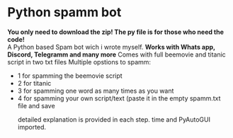 <h1>Python spamm bot</h1>
<strong>You only need to download the zip! The py file is for those who need the code!</strong> <br>
A Python based Spam bot wich i wrote myself.
<strong>Works with Whats app, Discord, Telegramm and many more</strong>
Comes with full beemovie and titanic script in two txt files
Multiple opstions to spamm:
<ul>
<li>1 for spamming the beemovie script</li>
<li>2 for titanic</li>
<li>3 for spamming one word as many times as you want </li>
<li>4 for spamming your own script/text (paste it in the empty spamm.txt file and save </li>

detailed explanation is provided in each step.
time and PyAutoGUI imported.
